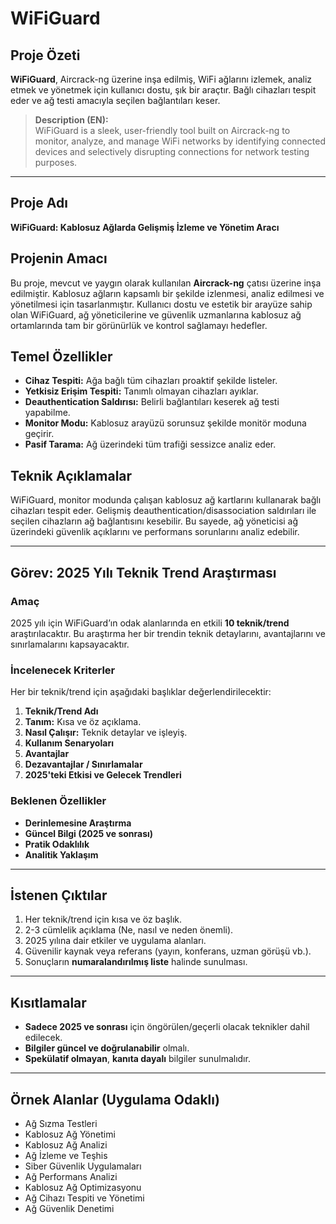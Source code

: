 # WiFiGuard

## Proje Özeti

**WiFiGuard**, Aircrack-ng üzerine inşa edilmiş, WiFi ağlarını izlemek, analiz etmek ve yönetmek için kullanıcı dostu, şık bir araçtır. Bağlı cihazları tespit eder ve ağ testi amacıyla seçilen bağlantıları keser.

> **Description (EN):**  
> WiFiGuard is a sleek, user-friendly tool built on Aircrack-ng to monitor, analyze, and manage WiFi networks by identifying connected devices and selectively disrupting connections for network testing purposes.

---

## Proje Adı  
**WiFiGuard: Kablosuz Ağlarda Gelişmiş İzleme ve Yönetim Aracı**

## Projenin Amacı

Bu proje, mevcut ve yaygın olarak kullanılan **Aircrack-ng** çatısı üzerine inşa edilmiştir. Kablosuz ağların kapsamlı bir şekilde izlenmesi, analiz edilmesi ve yönetilmesi için tasarlanmıştır. Kullanıcı dostu ve estetik bir arayüze sahip olan WiFiGuard, ağ yöneticilerine ve güvenlik uzmanlarına kablosuz ağ ortamlarında tam bir görünürlük ve kontrol sağlamayı hedefler.

## Temel Özellikler

- **Cihaz Tespiti:** Ağa bağlı tüm cihazları proaktif şekilde listeler.
- **Yetkisiz Erişim Tespiti:** Tanımlı olmayan cihazları ayıklar.
- **Deauthentication Saldırısı:** Belirli bağlantıları keserek ağ testi yapabilme.
- **Monitor Modu:** Kablosuz arayüzü sorunsuz şekilde monitör moduna geçirir.
- **Pasif Tarama:** Ağ üzerindeki tüm trafiği sessizce analiz eder.

## Teknik Açıklamalar

WiFiGuard, monitor modunda çalışan kablosuz ağ kartlarını kullanarak bağlı cihazları tespit eder. Gelişmiş deauthentication/disassociation saldırıları ile seçilen cihazların ağ bağlantısını kesebilir. Bu sayede, ağ yöneticisi ağ üzerindeki güvenlik açıklarını ve performans sorunlarını analiz edebilir.

---

## Görev: 2025 Yılı Teknik Trend Araştırması

### Amaç

2025 yılı için WiFiGuard’ın odak alanlarında en etkili **10 teknik/trend** araştırılacaktır. Bu araştırma her bir trendin teknik detaylarını, avantajlarını ve sınırlamalarını kapsayacaktır.

### İncelenecek Kriterler

Her bir teknik/trend için aşağıdaki başlıklar değerlendirilecektir:

1. **Teknik/Trend Adı**
2. **Tanım:** Kısa ve öz açıklama.
3. **Nasıl Çalışır:** Teknik detaylar ve işleyiş.
4. **Kullanım Senaryoları**
5. **Avantajlar**
6. **Dezavantajlar / Sınırlamalar**
7. **2025'teki Etkisi ve Gelecek Trendleri**

### Beklenen Özellikler

- **Derinlemesine Araştırma**
- **Güncel Bilgi (2025 ve sonrası)**
- **Pratik Odaklılık**
- **Analitik Yaklaşım**

---

## İstenen Çıktılar

1. Her teknik/trend için kısa ve öz başlık.
2. 2-3 cümlelik açıklama (Ne, nasıl ve neden önemli).
3. 2025 yılına dair etkiler ve uygulama alanları.
4. Güvenilir kaynak veya referans (yayın, konferans, uzman görüşü vb.).
5. Sonuçların **numaralandırılmış liste** halinde sunulması.

---

## Kısıtlamalar

- **Sadece 2025 ve sonrası** için öngörülen/geçerli olacak teknikler dahil edilecek.
- **Bilgiler güncel ve doğrulanabilir** olmalı.
- **Spekülatif olmayan**, **kanıta dayalı** bilgiler sunulmalıdır.

---

## Örnek Alanlar (Uygulama Odaklı)

- Ağ Sızma Testleri  
- Kablosuz Ağ Yönetimi  
- Kablosuz Ağ Analizi  
- Ağ İzleme ve Teşhis  
- Siber Güvenlik Uygulamaları  
- Ağ Performans Analizi  
- Kablosuz Ağ Optimizasyonu  
- Ağ Cihazı Tespiti ve Yönetimi  
- Ağ Güvenlik Denetimi


